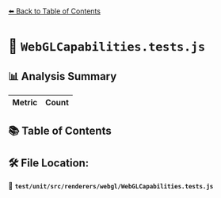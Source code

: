 [⬅️ Back to Table of Contents](../../../../../index.md)

# 📄 `WebGLCapabilities.tests.js`

## 📊 Analysis Summary

| Metric | Count |
|--------|-------|

## 📚 Table of Contents


## 🛠️ File Location:
📂 **`test/unit/src/renderers/webgl/WebGLCapabilities.tests.js`**